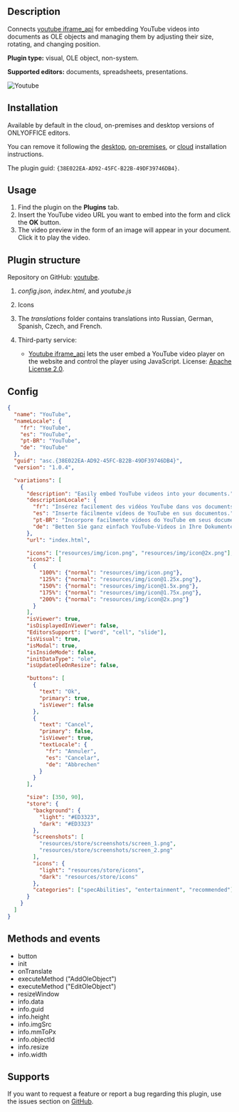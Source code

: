 ## Description

Connects [youtube iframe\_api](https://developers.google.com/youtube/iframe_api_reference) for embedding YouTube videos into documents as OLE objects and managing them by adjusting their size, rotating, and changing position.

**Plugin type:** visual, OLE object, non-system.

**Supported editors:** documents, spreadsheets, presentations.

![Youtube](/assets/images/plugins/gifs/youtube.gif)

## Installation

Available by default in the cloud, on-premises and desktop versions of ONLYOFFICE editors.

You can remove it following the [desktop](../installing/onlyoffice-desktop-editors.md), [on-premises](../installing/ONLYOFFICE%20Docs%20on-premises.md), or [cloud](../installing/onlyoffice-cloud.md) installation instructions.

The plugin guid: `{38E022EA-AD92-45FC-B22B-49DF39746DB4}`.

## Usage

1. Find the plugin on the **Plugins** tab.
2. Insert the YouTube video URL you want to embed into the form and click the **OK** button.
3. The video preview in the form of an image will appear in your document. Click it to play the video.

## Plugin structure

Repository on GitHub: [youtube](https://github.com/ONLYOFFICE/onlyoffice.github.io/tree/master/sdkjs-plugins/content/youtube).

1. *config.json*, *index.html*, and *youtube.js*

2. Icons

3. The *translations* folder contains translations into Russian, German, Spanish, Czech, and French.

4. Third-party service:

   - [Youtube iframe\_api](https://developers.google.com/youtube/iframe_api_reference) lets the user embed a YouTube video player on the website and control the player using JavaScript. License: [Apache License 2.0](https://www.apache.org/licenses/LICENSE-2.0).

## Config

``` json
{
  "name": "YouTube",
  "nameLocale": {
    "fr": "YouTube",
    "es": "YouTube",
    "pt-BR": "YouTube",
    "de": "YouTube"
  },
  "guid": "asc.{38E022EA-AD92-45FC-B22B-49DF39746DB4}",
  "version": "1.0.4",

  "variations": [
    {
      "description": "Easily embed YouTube videos into your documents.",
      "descriptionLocale": {
        "fr": "Insérez facilement des vidéos YouTube dans vos documents.",
        "es": "Inserte fácilmente vídeos de YouTube en sus documentos.",
        "pt-BR": "Incorpore facilmente vídeos do YouTube em seus documentos.",
        "de": "Betten Sie ganz einfach YouTube-Videos in Ihre Dokumente ein."
      },
      "url": "index.html",

      "icons": ["resources/img/icon.png", "resources/img/icon@2x.png"],
      "icons2": [
        {
          "100%": {"normal": "resources/img/icon.png"},
          "125%": {"normal": "resources/img/icon@1.25x.png"},
          "150%": {"normal": "resources/img/icon@1.5x.png"},
          "175%": {"normal": "resources/img/icon@1.75x.png"},
          "200%": {"normal": "resources/img/icon@2x.png"}
        }
      ],
      "isViewer": true,
      "isDisplayedInViewer": false,
      "EditorsSupport": ["word", "cell", "slide"],
      "isVisual": true,
      "isModal": true,
      "isInsideMode": false,
      "initDataType": "ole",
      "isUpdateOleOnResize": false,

      "buttons": [
        {
          "text": "Ok",
          "primary": true,
          "isViewer": false
        },
        {
          "text": "Cancel",
          "primary": false,
          "isViewer": true,
          "textLocale": {
            "fr": "Annuler",
            "es": "Cancelar",
            "de": "Abbrechen"
          }
        }
      ],

      "size": [350, 90],
      "store": {
        "background": {
          "light": "#ED3323",
          "dark": "#ED3323"
        },
        "screenshots": [
          "resources/store/screenshots/screen_1.png",
          "resources/store/screenshots/screen_2.png"
        ],
        "icons": {
          "light": "resources/store/icons",
          "dark": "resources/store/icons"
        },
        "categories": ["specAbilities", "entertainment", "recommended"]
      }
    }
  ]
}
```

## Methods and events

- button
- init
- onTranslate
- executeMethod ("AddOleObject")
- executeMethod ("EditOleObject")
- resizeWindow
- info.data
- info.guid
- info.height
- info.imgSrc
- info.mmToPx
- info.objectId
- info.resize
- info.width

## Supports

If you want to request a feature or report a bug regarding this plugin, use the issues section on [GitHub](https://github.com/ONLYOFFICE/onlyoffice.github.io/issues).
